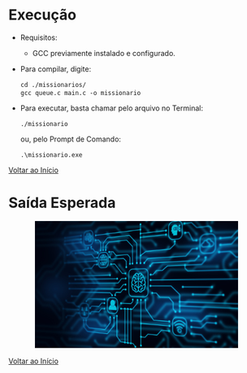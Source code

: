 
# Execução
  - Requisitos:
    - GCC previamente instalado e configurado.
  - Para compilar, digite:
  
        cd ./missionarios/
        gcc queue.c main.c -o missionario
  - Para executar, basta chamar pelo arquivo no Terminal:
  
        ./missionario
    ou, pelo Prompt de Comando:

        .\missionario.exe

[Voltar ao Início](https://github.com/paodealho404/ai/)

# Saída Esperada
<p align="center">
    <img width="400" height="250" src="https://github.com/paodealho404/ai/blob/main/ia.jpg">
  </p>

[Voltar ao Início](https://github.com/paodealho404/ai/)
